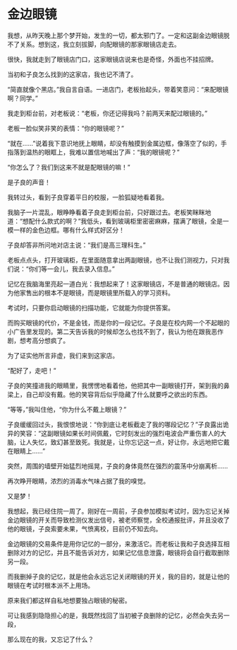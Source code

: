 # 金边眼镜

我想，从昨天晚上那个梦开始，发生的一切，都太邪门了。一定和这副金边眼镜脱不了关系。想到这，我立刻拔脚，向配眼镜的那家眼镜店走去。 

很快，我就走到了眼镜店门口，这家眼镜店说来也是奇怪，外面也不挂招牌。 

当初和子良怎么找到的这家店，我也记不清了。 

“简直就像个黑店。”我自言自语。一进店门，老板抬起头，带着笑意问：“来配眼镜啊？同学。” 

我走到柜台前，对老板说：“老板，你还记得我吗？前两天来配过眼镜的。” 

老板一脸似笑非笑的表情：“你的眼镜呢？” 

“就在……”说着我下意识地抚上眼睛，却没有触摸到金属边框，像落空了似的，手指落到温热的眼眶上，我难以置信地喊出了声：“我的眼镜呢？” 

“你怎么了？我们到这来不就是配眼镜的嘛！” 

是子良的声音！ 

我转过头，看到子良穿着平日的校服，一脸狐疑地看着我。 

我脑子一片混乱，眼睁睁看着子良走到柜台前，只好跟过去。老板笑眯眯地道：“想配什么款式的啊？”我低头，看到玻璃柜里密密麻麻，摆满了眼镜，全是一模一样的金色边框。哪有什么样式好区分！ 

子良却答非所问地对店主说：“我们是高三理科生。” 

老板点点头，打开玻璃柜，在里面随意拿出两副眼镜，也不让我们测视力，只对我们说：“你们等一会儿，我去录入信息。” 

记忆在我脑海里亮起一道白光：我想起来了！这家眼镜店，不是普通的眼镜店。因为他家售出的根本不是眼镜，而是眼镜里所载入的学习资料。 

考试时，只要你启动眼镜的扫描功能，它就能为你提供答案。 

而购买眼镜的代价，不是金钱，而是你的一段记忆。子良是在校内网一个不起眼的小广告里发现的。第二天告诉我的时候却怎么也找不到了，我认为他在跟我恶作剧，想考高分想疯了。 

为了证实他所言非虚，我们来到这家店。 

“配好了，走吧！” 

子良的笑撞进我的眼睛里，我愣愣地看着他，他把其中一副眼镜打开，架到我的鼻梁上，自己却没有戴。他的笑容背后似乎隐藏了什么就要呼之欲出的东西。 

“等等，”我叫住他，“你为什么不戴上眼镜？” 

子良缓缓回过头，我恨恨地说：“你到底让老板截走了我的哪段记忆？”子良露出诡异的笑容：“这副眼镜如果长时间佩戴，它时刻发出的强烈电波会严重伤害人的大脑，让人失忆，致幻甚至致死。我就是，让你忘记这一点，好让你，永远地把它戴在眼睛上……” 

突然，周围的墙壁开始猛烈地摇晃，子良的身体竟然在强烈的震荡中分崩离析…… 

再次睁开眼睛，浓烈的消毒水气味占据了我的嗅觉。 

又是梦！ 

我想起，我已经住院一周了。刚好在一周前，子良参加模拟考试时，因为忘记关掉金边眼镜的开关而导致检测仪发出信号，被老师察觉，全校通报批评，并且没收了他的眼镜，子良索要未果，气愤离校，目前仍不知去向。 

金边眼镜的交易条件是用你记忆的一部分，来激活它。而老板让我和子良选择互相删除对方的记忆，并且不能告诉对方，如果记忆信息泄露，眼镜将会自行截取删除另一段。 

而我删掉子良的记忆，就是他会永远忘记关闭眼镜的开关，我的目的，就是让他的眼镜在考试时根本派不上用场。 

原来我们都这样自私地想要独占眼镜的秘密。 

可让我感到隐隐担心的是，我既然找回了当初被子良删除的记忆，必然会失去另一段， 

那么现在的我，又忘记了什么？